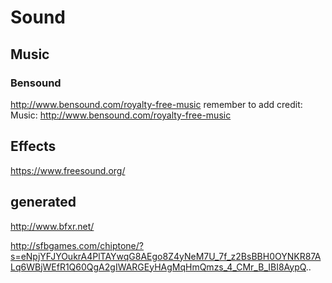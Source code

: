 # Sound

## Music
### Bensound
http://www.bensound.com/royalty-free-music
remember to add credit:
Music: http://www.bensound.com/royalty-free-music

## Effects
https://www.freesound.org/

## generated
http://www.bfxr.net/

http://sfbgames.com/chiptone/?s=eNpjYFJYOukrA4PlTAYwqG8AEgo8Z4yNeM7U_7f_z2BsBBH0OYNKR87ALq6WBjWEfR1Q60QgA2gIWARGEyHAgMqHmQmzs_4_CMr_B_IBI8AypQ..



